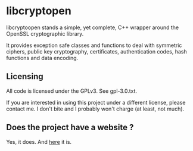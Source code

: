 libcryptopen
============

libcryptoopen stands a simple, yet complete, C++ wrapper around the OpenSSL cryptographic library.

It provides exception safe classes and functions to deal with symmetric ciphers, public key cryptography, certificates, authentication codes, hash functions and data encoding.

Licensing
---------

All code is licensed under the GPLv3. See gpl-3.0.txt.

If you are interested in using this project under a different license, please contact me. I don't bite and I probably won't charge (at least, not much).

Does the project have a website ?
---------------------------------

Yes, it does. And [here](http://www.freelan.org) it is. 
